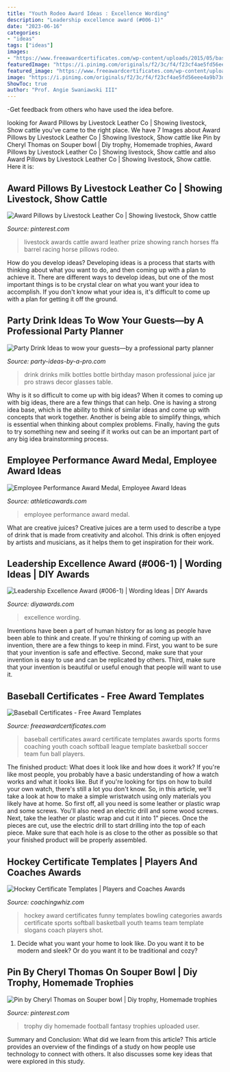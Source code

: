 ```yaml
---
title: "Youth Rodeo Award Ideas : Excellence Wording"
description: "Leadership excellence award (#006-1)"
date: "2023-06-16"
categories:
- "ideas"
tags: ["ideas"]
images:
- "https://www.freeawardcertificates.com/wp-content/uploads/2015/05/baseballgrid.jpg"
featuredImage: "https://i.pinimg.com/originals/f2/3c/f4/f23cf4ae5fd56eee4a9b73d86849f144.jpg"
featured_image: "https://www.freeawardcertificates.com/wp-content/uploads/2015/05/baseballgrid.jpg"
image: "https://i.pinimg.com/originals/f2/3c/f4/f23cf4ae5fd56eee4a9b73d86849f144.jpg"
ShowToc: true
author: "Prof. Angie Swaniawski III"
---
```



-Get feedback from others who have used the idea before.

	

		
looking for Award Pillows by Livestock Leather Co | Showing livestock, Show cattle you've came to the right place. We have 7 Images about Award Pillows by Livestock Leather Co | Showing livestock, Show cattle like Pin by Cheryl Thomas on Souper bowl | Diy trophy, Homemade trophies, Award Pillows by Livestock Leather Co | Showing livestock, Show cattle and also Award Pillows by Livestock Leather Co | Showing livestock, Show cattle. Here it is:
		
    
## Award Pillows By Livestock Leather Co | Showing Livestock, Show Cattle

<img loading=lazy src="https://i.pinimg.com/originals/f2/3c/f4/f23cf4ae5fd56eee4a9b73d86849f144.jpg" onerror="this.onerror=null;this.src='https://tse1.mm.bing.net/th?id=OIP.qR0oapjv13r0MrwtkRc1MAHaJ4&amp;pid=15.1';" alt="Award Pillows by Livestock Leather Co | Showing livestock, Show cattle">

_Source: pinterest.com_

>livestock awards cattle award leather prize showing ranch horses ffa barrel racing horse pillows rodeo. 

	

How do you develop ideas?
Developing ideas is a process that starts with thinking about what you want to do, and then coming up with a plan to achieve it. There are different ways to develop ideas, but one of the most important things is to be crystal clear on what you want your idea to accomplish. If you don't know what your idea is, it's difficult to come up with a plan for getting it off the ground.

    
## Party Drink Ideas To Wow Your Guests—by A Professional Party Planner

<img loading=lazy src="http://www.party-ideas-by-a-pro.com/image-files/drinks2b.jpg" onerror="this.onerror=null;this.src='https://tse1.mm.bing.net/th?id=OIP.iM5QmNktSOxaP8RiSxzUrQHaKX&amp;pid=15.1';" alt="Party Drink Ideas to wow your guests—by a professional party planner">

_Source: party-ideas-by-a-pro.com_

>drink drinks milk bottles bottle birthday mason professional juice jar pro straws decor glasses table. 

	

Why is it so difficult to come up with big ideas?
When it comes to coming up with big ideas, there are a few things that can help. One is having a strong idea base, which is the ability to think of similar ideas and come up with concepts that work together. Another is being able to simplify things, which is essential when thinking about complex problems. Finally, having the guts to try something new and seeing if it works out can be an important part of any big idea brainstorming process.

    
## Employee Performance Award Medal, Employee Award Ideas

<img loading=lazy src="https://www.athleticawards.com/images/products/416/517790gpop.jpg" onerror="this.onerror=null;this.src='https://tse2.mm.bing.net/th?id=OIP.q7wCWlzL37Gn-U_yEqTBgwAAAA&amp;pid=15.1';" alt="Employee Performance Award Medal, Employee Award Ideas">

_Source: athleticawards.com_

>employee performance award medal. 

	

What are creative juices?
Creative juices are a term used to describe a type of drink that is made from creativity and alcohol. This drink is often enjoyed by artists and musicians, as it helps them to get inspiration for their work.

    
## Leadership Excellence Award (#006-1) | Wording Ideas | DIY Awards

<img loading=lazy src="https://www.diyawards.com/images/products/themes/google_ad.white/6-sample-detail-flame-leadership-award-plaque-748.jpg" onerror="this.onerror=null;this.src='https://tse1.mm.bing.net/th?id=OIP.jPTG7Ma1FJ9-nPLspQ7aMQHaHa&amp;pid=15.1';" alt="Leadership Excellence Award (#006-1) | Wording Ideas | DIY Awards">

_Source: diyawards.com_

>excellence wording. 

	

Inventions have been a part of human history for as long as people have been able to think and create. If you're thinking of coming up with an invention, there are a few things to keep in mind. First, you want to be sure that your invention is safe and effective. Second, make sure that your invention is easy to use and can be replicated by others. Third, make sure that your invention is beautiful or useful enough that people will want to use it.

    
## Baseball Certificates - Free Award Templates

<img loading=lazy src="https://www.freeawardcertificates.com/wp-content/uploads/2015/05/baseballgrid.jpg" onerror="this.onerror=null;this.src='https://tse1.mm.bing.net/th?id=OIP.2e7Roe1NvyxG-LgYc58vrQHaMd&amp;pid=15.1';" alt="Baseball Certificates - Free Award Templates">

_Source: freeawardcertificates.com_

>baseball certificates award certificate templates awards sports forms coaching youth coach softball league template basketball soccer team fun ball players. 

	

The finished product: What does it look like and how does it work?
If you're like most people, you probably have a basic understanding of how a watch works and what it looks like. But if you're looking for tips on how to build your own watch, there's still a lot you don't know.  So, in this article, we'll take a look at how to make a simple wristwatch using only materials you likely have at home. 
So first off, all you need is some leather or plastic wrap and some screws. You'll also need an electric drill and some wood screws. Next, take the leather or plastic wrap and cut it into 1" pieces. Once the pieces are cut, use the electric drill to start drilling into the top of each piece. Make sure that each hole is as close to the other as possible so that your finished product will be properly assembled.

    
## Hockey Certificate Templates | Players And Coaches Awards

<img loading=lazy src="https://www.coachingwhiz.com/wp-content/uploads/2017/01/hockey2.jpg" onerror="this.onerror=null;this.src='https://tse4.mm.bing.net/th?id=OIP.F8zzlllfcBYxhwQoqX5gIwHaGS&amp;pid=15.1';" alt="Hockey Certificate Templates | Players and Coaches Awards">

_Source: coachingwhiz.com_

>hockey award certificates funny templates bowling categories awards certificate sports softball basketball youth teams team template slogans coach players shot. 

	

1. Decide what you want your home to look like. Do you want it to be modern and sleek? Or do you want it to be traditional and cozy?

    
## Pin By Cheryl Thomas On Souper Bowl | Diy Trophy, Homemade Trophies

<img loading=lazy src="https://i.pinimg.com/originals/b7/6e/51/b76e512fa9a017ae358f2a5f8ffe390d.jpg" onerror="this.onerror=null;this.src='https://tse1.mm.bing.net/th?id=OIP.i0wqXdUh5D8JuKIGWZHXDwHaKJ&amp;pid=15.1';" alt="Pin by Cheryl Thomas on Souper bowl | Diy trophy, Homemade trophies">

_Source: pinterest.com_

>trophy diy homemade football fantasy trophies uploaded user. 

	

Summary and Conclusion: What did we learn from this article?
This article provides an overview of the findings of a study on how people use technology to connect with others. It also discusses some key ideas that were explored in this study.

